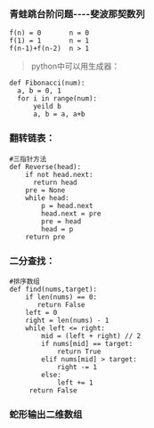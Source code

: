 ### 青蛙跳台阶问题----斐波那契数列
```
f(n) = 0       n = 0
f(1) = 1       n = 1
f(n-1)+f(n-2)  n > 1
```
> python中可以用生成器：
```
def Fibonacci(num):
  a, b = 0, 1
  for i in range(num):
      yeild b
      a, b = a, a+b
```
 
### 翻转链表：
```
#三指针方法
def Reverse(head):
    if not head.next:
      return head
    pre = None
    while head:
        p = head.next
        head.next = pre
        pre = head
        head = p
    return pre
```

### 二分查找：
```
#排序数组
def find(nums,target):
    if len(nums) == 0:
       return False
    left = 0
    right = len(nums) - 1
    while left <= right:
        mid = (left + right) // 2
        if nums[mid] == target:
            return True
        elif nums[mid] > target:
            right -= 1
        else:
            left += 1
     return False
  ```          
 
 ### 蛇形输出二维数组
 
            
        
